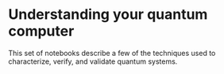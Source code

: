 # Understanding your quantum computer
This set of notebooks describe a few of the techniques used to characterize, verify, and validate quantum systems.
